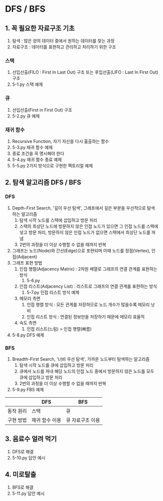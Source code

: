 # DFS / BFS

## 1. 꼭 필요한 자료구조 기초
   1. 탐색 : 많은 양의 데이터 중에서 원하는 데이터를 찾는 과정
   2. 자료구조 : 데이터를 표현하고 관리하고 처리하기 위한 구조

### 스택
   1. 선입선출(FILO : First In Last Out)  구조 또는 후입선출(LIFO : Last In First Out) 구조
   2. 5-1.py 스택 예제

### 큐
   1. 선입선출(First in First Out) 구조
   2. 5-2.py 큐 예제
   
### 재귀 함수
   1. Recursive Function, 자기 자신을 다시 홈출하는 함수
   2. 5-3.py 재귀 함수 예제
   3. 종료 조건을 꼭 명시해야 한다
   4. 5-4.py 재귀 함수 종료 예제
   5. 5-5.py 2가지 방식으로 구현한 팩토리얼 예제
   

## 2. 탐색 알고리즘 DFS / BFS
### DFS
   1. Depth-First Search, '깊이 우선 탐색', 그래프에서 깊은 부분을 우선적으로 탐색하는 알고리즘
      1. 탐색 시작 노드를 스택에 삽입하고 방문 처리
      2. 스택의 최상단 노드에 방문하지 않은 인접 노드가 있으면 그 인접 노드를 스택에 넣고 방문 처리, 방문하지 않은 인접 노드가 없으면 스택에서 최상단 노드를 꺼냄
      3. 2번의 과정을 더 이상 수행할 수 없을 때까지 반복
   2. 그래프는 노드(Node)와 간선(Edge)으로 포현되며 이때 노드를 정점(Vertex), 인접(Adjacent)
   3. 그래프 표현 방법
      1. 인접 행렬(Adjacency Matrix) : 2차원 배열로 그래프의 연결 관계를 표현하는 방식
         1. 5-6.py
      2. 인접 리스트(Adjacency List) : 리스트로 그래프의 연결 관계를 표현하는 방식
         1. 5-7.py 인접 리스트 방식 예제
      3. 메모리 측면
         1. 인접 행렬 방식 : 모든 관계를 저장하므로 노드 개수가 많을수록 메모리 낭비
         2. 인접 리스트 방식 : 연결된 정보만을 저장하기 때문에 메모리 효율적
      4. 속도 측면
         1. 인접 리스트(느림) > 인접 행렬(빠름)
   4. 5-8.py DFS 예제


### BFS
   1. Breadth-First Search, '너비 우선 탐색', 가까운 노드부터 탐색하는 알고리즘
      1. 탐색 시작 노드를 큐에 삽입하고 방문 처리
      2. 큐에서 노드를 꺼내 해당 노드의 인접 노드 중에서 방문하지 않은 노드를 모두 큐에 삽입하고 방문 처리
      3. 2번의 과정을 더 이상 수행할 수 없을 때까지 반복
   2. 5-9.py FBS 예제

| |DFS|BFS|
|-----|----|----|
|동작 원리|스택|큐|
|구현 방법|재귀 함수 이용|큐 자료구조 이용|

## 3. 음료수 얼려 먹기    
   1. DFS로 해결 
   2. 5-10.py 답안 예시

## 4. 미로탈출
   1. BFS로 해결
   2. 5-11.py 답안 예시